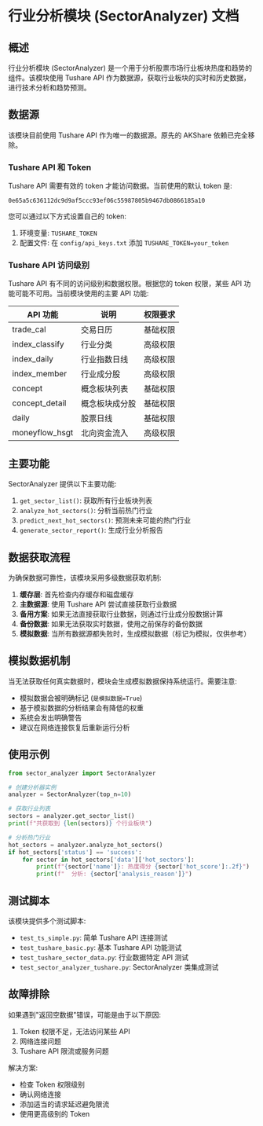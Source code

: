 # 行业分析模块 (SectorAnalyzer) 文档

## 概述

行业分析模块 (SectorAnalyzer) 是一个用于分析股票市场行业板块热度和趋势的组件。该模块使用 Tushare API 作为数据源，获取行业板块的实时和历史数据，进行技术分析和趋势预测。

## 数据源

该模块目前使用 Tushare API 作为唯一的数据源。原先的 AKShare 依赖已完全移除。

### Tushare API 和 Token

Tushare API 需要有效的 token 才能访问数据。当前使用的默认 token 是:

```
0e65a5c636112dc9d9af5ccc93ef06c55987805b9467db0866185a10
```

您可以通过以下方式设置自己的 token:

1. 环境变量: `TUSHARE_TOKEN`
2. 配置文件: 在 `config/api_keys.txt` 添加 `TUSHARE_TOKEN=your_token`

### Tushare API 访问级别

Tushare API 有不同的访问级别和数据权限。根据您的 token 权限，某些 API 功能可能不可用。当前模块使用的主要 API 功能:

| API 功能 | 说明 | 权限要求 |
|---------|------|---------|
| trade_cal | 交易日历 | 基础权限 |
| index_classify | 行业分类 | 高级权限 |
| index_daily | 行业指数日线 | 高级权限 |
| index_member | 行业成分股 | 高级权限 |
| concept | 概念板块列表 | 基础权限 |
| concept_detail | 概念板块成分股 | 基础权限 |
| daily | 股票日线 | 基础权限 |
| moneyflow_hsgt | 北向资金流入 | 高级权限 |

## 主要功能

SectorAnalyzer 提供以下主要功能:

1. `get_sector_list()`: 获取所有行业板块列表
2. `analyze_hot_sectors()`: 分析当前热门行业
3. `predict_next_hot_sectors()`: 预测未来可能的热门行业
4. `generate_sector_report()`: 生成行业分析报告

## 数据获取流程

为确保数据可靠性，该模块采用多级数据获取机制:

1. **缓存层**: 首先检查内存缓存和磁盘缓存
2. **主数据源**: 使用 Tushare API 尝试直接获取行业数据
3. **备用方案**: 如果无法直接获取行业数据，则通过行业成分股数据计算
4. **备份数据**: 如果无法获取实时数据，使用之前保存的备份数据
5. **模拟数据**: 当所有数据源都失败时，生成模拟数据（标记为模拟，仅供参考）

## 模拟数据机制

当无法获取任何真实数据时，模块会生成模拟数据保持系统运行。需要注意:

- 模拟数据会被明确标记 (`是模拟数据=True`)
- 基于模拟数据的分析结果会有降低的权重
- 系统会发出明确警告
- 建议在网络连接恢复后重新运行分析

## 使用示例

```python
from sector_analyzer import SectorAnalyzer

# 创建分析器实例
analyzer = SectorAnalyzer(top_n=10)

# 获取行业列表
sectors = analyzer.get_sector_list()
print(f"共获取到 {len(sectors)} 个行业板块")

# 分析热门行业
hot_sectors = analyzer.analyze_hot_sectors()
if hot_sectors['status'] == 'success':
    for sector in hot_sectors['data']['hot_sectors']:
        print(f"{sector['name']}: 热度得分 {sector['hot_score']:.2f}")
        print(f"  分析: {sector['analysis_reason']}")
```

## 测试脚本

该模块提供多个测试脚本:

- `test_ts_simple.py`: 简单 Tushare API 连接测试
- `test_tushare_basic.py`: 基本 Tushare API 功能测试
- `test_tushare_sector_data.py`: 行业数据特定 API 测试
- `test_sector_analyzer_tushare.py`: SectorAnalyzer 类集成测试

## 故障排除

如果遇到"返回空数据"错误，可能是由于以下原因:

1. Token 权限不足，无法访问某些 API
2. 网络连接问题
3. Tushare API 限流或服务问题

解决方案:

- 检查 Token 权限级别
- 确认网络连接
- 添加适当的请求延迟避免限流
- 使用更高级别的 Token